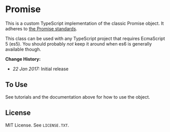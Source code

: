 Promise
=======

This is a custom TypeScript implementation of the classic Promise object.
It adheres to [the Promise standards](https://developer.mozilla.org/en-US/docs/Web/JavaScript/Reference/Global_Objects/Promise).

This class can be used with any TypeScript project that requires EcmaScript 5 (es5).
You should probably *not* keep it around when es6 is generally available though.

__Change History:__

* *22 Jan 2017:* Initial release


To Use
------

See tutorials and the documentation above for how to use the object.


License
-------

MIT License. See `LICENSE.TXT`.